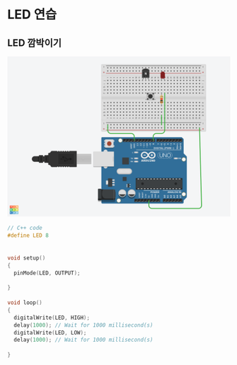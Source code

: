# LED 연습

## LED 깜박이기
![](./images/led00.png)

```c
// C++ code
#define LED 8


void setup()
{
  pinMode(LED, OUTPUT);
  
}

void loop()
{
  digitalWrite(LED, HIGH);
  delay(1000); // Wait for 1000 millisecond(s)
  digitalWrite(LED, LOW);
  delay(1000); // Wait for 1000 millisecond(s)

}
```
